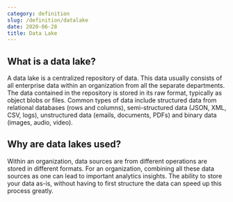 ```yaml
---
category: definition
slug: /definition/datalake
date: 2020-06-28
title: Data Lake
---
```

## What is a data lake?

A data lake is a centralized repository of data. This data usually consists of all enterprise data within an organization from all the separate departments. The data contained in the repository is stored in its raw format, typically as object blobs or files. Common types of data include structured data from relational databases (rows and columns), semi-structured data (JSON, XML, CSV, logs), unstructured data (emails, documents, PDFs) and binary data (images, audio, video).

## Why are data lakes used?

Within an organization, data sources are from different operations are stored in different formats. For an organization, combining all these data sources as one can lead to important analytics insights. The ability to store your data as-is, without having to first structure the data can speed up this process greatly. 